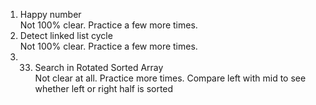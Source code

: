 1. Happy number  
   Not 100% clear. Practice a few more times.
3. Detect linked list cycle  
   Not 100% clear. Practice a few more times.
3. 33. Search in Rotated Sorted Array  
   Not clear at all. Practice more times. Compare left with mid to see whether left or right half is sorted
